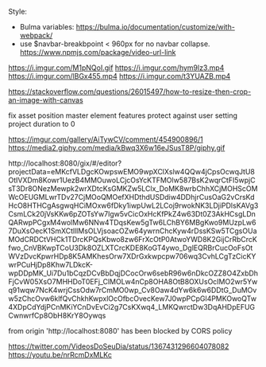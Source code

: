 Style:

- Bulma variables: https://bulma.io/documentation/customize/with-webpack/
- use \$navbar-breakbpoint < 960px for no navbar collapse.
https://www.npmjs.com/package/video-url-link

https://i.imgur.com/M1pNQoI.gif
https://i.imgur.com/hym9lz3.mp4
https://i.imgur.com/lBGx455.mp4
https://i.imgur.com/t3YUAZB.mp4

https://stackoverflow.com/questions/26015497/how-to-resize-then-crop-an-image-with-canvas

fix asset position
master element features
protect against user setting project duration to 0



https://imgur.com/gallery/AiTywCV/comment/454900896/1
https://media2.giphy.com/media/kBwq3X6w16eJSusT8P/giphy.gif

http://localhost:8080/gix/#/editor?projectData=eMKcfVLDgcKOwpswEMO9wpXClXslw4QQw4jCpsOcwqJtU8OtIVXDm8Kowr1UezB4MMOuwoLCjcOsYcKTFMOlw587BsK2wqrCtFI5wpjCsT3Dr8ONezMewpk2wrXDtcKsGMKZw5LClx_DoMK8wrbChhXCjMOHScOMWcOEUGMLwrTDv27CjMOoQMOefXHDthdUSDdiw4DDhjrCusOaG2vCrsKdHcO8HTHCgAsgwqHCiMOxw6fDky1iwpUwL2LCoj9rwokNK3LDjiPDlsKAVg3CsmLCk20jVsKKw6pZOTsYw7lgw5vCicOxHcKfPkZ4w63Dt0Z3AkHCsgLDnQARwpPCgxM4wolMw6NNw4TDqsKew5gTw6LChBY6MBgKwo9MUzpLw67DuXsOecK1SmXCtlllMsOLVjsoacOZw64ywrnChcKyw4rDssKSw5TCgsOUaMOdCRDCtVHCk1TDrcKPQsKbwo8zw6FrXcOtP0AtwoYWD8K2GijCrRbCrcKfwo_CnVBKwpTCoU3Dk8OZLXTCrcKDE8KoGT4ywo_DglEQRBrCucOoFsOtWVzDvcKpwrHDp8K5AMKhesOrw7XDrGxkwpcpw706wq3CvhLCgTzCicKYwrPCuHjDp8Khw7LDkcK-wpDDpMK_Ui7Du1bCqzDCvBbDqjDCocOrw6sebR96w6nDkcOZZ8O4ZxbDhFjCvW05XsO7MHHDoT0EFj_ClMOLw4nCp8OHA8OtB8OXUsOcIMO2wr5Ywq91wqw7NcK4wrjCssOdw7rCmMO0wp_Cv8Oaw4dYw6k6w6DDtG_DuMOvw5zChcOvw6klfQvChkhKwpxlOcOfbcOvecKew7J0wpPCpGl4PMKOwoQTw4XDpCdYdjPCnMKiYCnDvEvCi2g7CsKXwq4_LMKQwrctDw3DqAHDpEFUGCwnwrfCp8ObH8KrY8Oywqs


from origin 'http://localhost:8080' has been blocked by CORS policy

https://twitter.com/VideosDoSeuDia/status/1367431296604078082
https://youtu.be/nrRcmDxMLKc